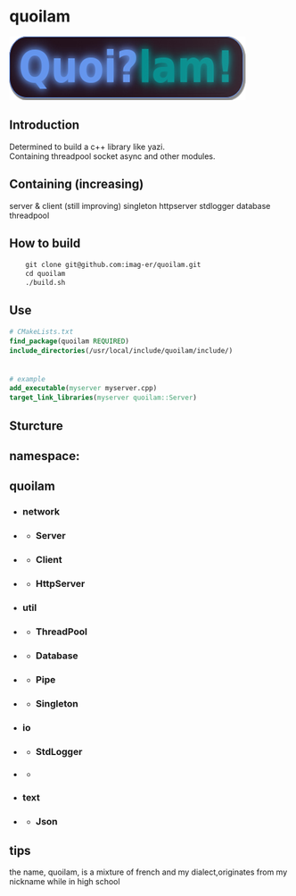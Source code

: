 # quoilam
![](icon.png)

## Introduction
Determined to build a c++ library like yazi.  
Containing threadpool socket async and other modules.
## Containing (increasing)
server & client (still improving)
singleton 
httpserver
stdlogger
database
threadpool 
## How to build
```shell
    git clone git@github.com:imag-er/quoilam.git
    cd quoilam
    ./build.sh
```
## Use
```cmake
# CMakeLists.txt
find_package(quoilam REQUIRED)
include_directories(/usr/local/include/quoilam/include/)


# example
add_executable(myserver myserver.cpp)
target_link_libraries(myserver quoilam::Server)

```
## Sturcture
## namespace:
## quoilam  
- ### network   
- - ### Server
- - ### Client
- - ### HttpServer
- ### util  
- - ### ThreadPool
- - ### Database
- - ### Pipe
- - ### Singleton
- ### io
- - ### StdLogger
- - ### 
- ### text
- - ### Json
## tips
the name, quoilam, is a mixture of french and my dialect,originates from my nickname while in high school
